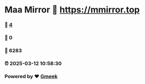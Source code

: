 # Maa Mirror :link: https://mmirror.top 
### :page_facing_up: [4](https://mmirror.top/tag.html) 
### :speech_balloon: 0 
### :hibiscus: 6283 
### :alarm_clock: 2025-03-12 10:58:30 
### Powered by :heart: [Gmeek](https://github.com/Meekdai/Gmeek)
